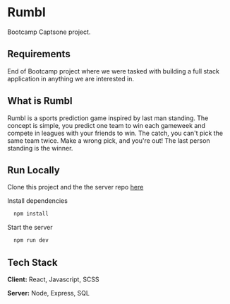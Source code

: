 # Rumbl
Bootcamp Captsone project.
## Requirements
End of Bootcamp project where we were tasked with building a full stack application in anything we are interested in. 
## What is Rumbl
Rumbl is a sports prediction game inspired by last man standing. The concept is simple, you predict one team to win each gameweek and compete in leagues with your friends to win. The catch, you can't pick the same team twice. Make a wrong pick, and you're out! The last person standing is the winner.



## Run Locally

Clone this project and the the server repo [here](https://github.com/RichardKonadu/rumbl-lms-server-v1)

Install dependencies

```bash
  npm install
```

Start the server

```bash
  npm run dev
```




## Tech Stack

**Client:** React, Javascript, SCSS

**Server:** Node, Express, SQL
